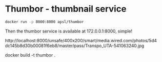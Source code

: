 # Thumbor - thumbnail service

```sh
docker run -p 8000:8000 apsl/thumbor
```

Then the thumbor service is available at 172.0.0.1:8000, simple!

http://localhost:8000/unsafe/400x200/smart/media.wired.com/photos/5d4dc145b8d30b00081f6eb8/master/pass/Transpo_UTA-541063240.jpg

docker build -t thumbor .
